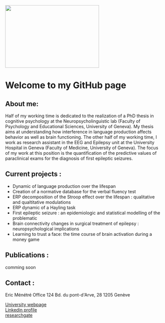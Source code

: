 <img src= "https://i1.rgstatic.net/ii/profile.image/534997740290048-1504564809663_Q512/Eric_Menetre.jpg" width="300" height="200">
      

# Welcome to my GitHub page

## About me: 
Half of my working time is dedicated to the realization of a PhD thesis in cognitive psychology at the Neuropsycholinguistic lab (Faculty of Psychology and Educational Sciences, University of Geneva). My thesis aims at understanding how interference in language production affects behavior as well as brain functioning. 
The other half of my working time, I work as research assistant in the EEG and Epilepsy unit at the University Hospital in Geneva (Faculty of Medicine, University of Geneva). The focus of my work at this position is the quantification of the predictive values of paraclinical exams for the diagnosis of first epileptic seizures.


## Current projects : 

* Dynamic of language production over the lifespan 
* Creation of a normative database for the verbal fluency test
* ERP decomposition of the Stroop effect over the lifespan : qualitative and qualtitative modulations
* ERP dynamic of a Hayling task
* First epileptic seizure : an epidemiologic and statistical modelling of the problematic
* Brain connectivity changes in surgical treatment of epilepsy : neuropsychological implications 
* Learning to trust a face: the time course of brain activation during a money game

## Publications : 

comming soon


## Contact : 

Eric Ménétré 
Office 124
Bd. du pont-d'Arve, 28
1205 Genève

[University webpage](https://www.unige.ch/fapse/psycholinguistique/equipes/npl/membres/eric-menetre/)<br>
[Linkedin profile](https://www.linkedin.com/in/EricMenetre/)<br>
[researchgate](https://www.researchgate.net/profile/Eric_Menetre) <br>
